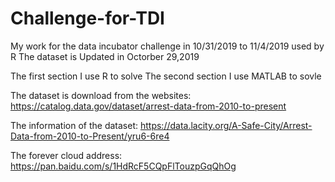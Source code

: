 # Challenge-for-TDI
My work for the data incubator challenge in 10/31/2019 to 11/4/2019 used by R
The dataset is Updated in Octorber 29,2019

The first section I use R to solve
The second section I use MATLAB to sovle

The dataset is download from the websites:
https://catalog.data.gov/dataset/arrest-data-from-2010-to-present

The information of the dataset:
https://data.lacity.org/A-Safe-City/Arrest-Data-from-2010-to-Present/yru6-6re4

The forever cloud address:
https://pan.baidu.com/s/1HdRcF5CQpFlTouzpGqQhOg
